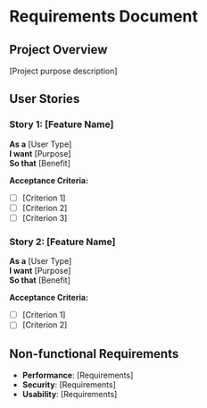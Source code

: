 # Requirements Document

## Project Overview

[Project purpose description]

## User Stories

### Story 1: [Feature Name]

**As a** [User Type]  
**I want** [Purpose]  
**So that** [Benefit]

**Acceptance Criteria:**
- [ ] [Criterion 1]
- [ ] [Criterion 2]
- [ ] [Criterion 3]

### Story 2: [Feature Name]

**As a** [User Type]  
**I want** [Purpose]  
**So that** [Benefit]

**Acceptance Criteria:**
- [ ] [Criterion 1]
- [ ] [Criterion 2]

## Non-functional Requirements

- **Performance**: [Requirements]
- **Security**: [Requirements]
- **Usability**: [Requirements]